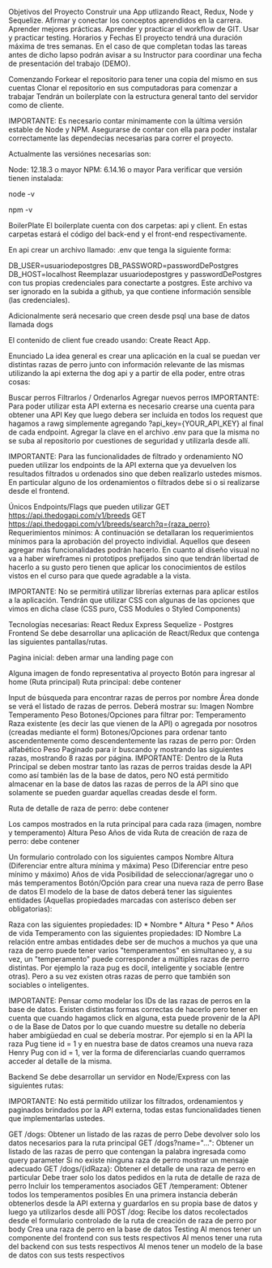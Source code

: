 Objetivos del Proyecto
Construir una App utlizando React, Redux, Node y Sequelize.
Afirmar y conectar los conceptos aprendidos en la carrera.
Aprender mejores prácticas.
Aprender y practicar el workflow de GIT.
Usar y practicar testing.
Horarios y Fechas
El proyecto tendrá una duración máxima de tres semanas. En el caso de que completan todas las tareas antes de dicho lapso podrán avisar a su Instructor para coordinar una fecha de presentación del trabajo (DEMO).

Comenzando
Forkear el repositorio para tener una copia del mismo en sus cuentas
Clonar el repositorio en sus computadoras para comenzar a trabajar
Tendrán un boilerplate con la estructura general tanto del servidor como de cliente.

IMPORTANTE: Es necesario contar minimamente con la última versión estable de Node y NPM. Asegurarse de contar con ella para poder instalar correctamente las dependecias necesarias para correr el proyecto.

Actualmente las versiónes necesarias son:

Node: 12.18.3 o mayor
NPM: 6.14.16 o mayor
Para verificar que versión tienen instalada:

node -v

npm -v

BoilerPlate
El boilerplate cuenta con dos carpetas: api y client. En estas carpetas estará el código del back-end y el front-end respectivamente.

En api crear un archivo llamado: .env que tenga la siguiente forma:

DB_USER=usuariodepostgres
DB_PASSWORD=passwordDePostgres
DB_HOST=localhost
Reemplazar usuariodepostgres y passwordDePostgres con tus propias credenciales para conectarte a postgres. Este archivo va ser ignorado en la subida a github, ya que contiene información sensible (las credenciales).

Adicionalmente será necesario que creen desde psql una base de datos llamada dogs

El contenido de client fue creado usando: Create React App.

Enunciado
La idea general es crear una aplicación en la cual se puedan ver distintas razas de perro junto con información relevante de las mismas utilizando la api externa the dog api y a partir de ella poder, entre otras cosas:

Buscar perros
Filtrarlos / Ordenarlos
Agregar nuevos perros
IMPORTANTE: Para poder utilizar esta API externa es necesario crearse una cuenta para obtener una API Key que luego debera ser incluida en todos los request que hagamos a rawg simplemente agregando ?api_key={YOUR_API_KEY} al final de cada endpoint. Agregar la clave en el archivo .env para que la misma no se suba al repositorio por cuestiones de seguridad y utilizarla desde allí.

IMPORTANTE: Para las funcionalidades de filtrado y ordenamiento NO pueden utilizar los endpoints de la API externa que ya devuelven los resultados filtrados u ordenados sino que deben realizarlo ustedes mismos. En particular alguno de los ordenamientos o filtrados debe si o si realizarse desde el frontend.

Únicos Endpoints/Flags que pueden utilizar
GET https://api.thedogapi.com/v1/breeds
GET https://api.thedogapi.com/v1/breeds/search?q={raza_perro}
Requerimientos mínimos:
A continuación se detallaran los requerimientos mínimos para la aprobación del proyecto individial. Aquellos que deseen agregar más funcionalidades podrán hacerlo. En cuanto al diseño visual no va a haber wireframes ni prototipos prefijados sino que tendrán libertad de hacerlo a su gusto pero tienen que aplicar los conocimientos de estilos vistos en el curso para que quede agradable a la vista.

IMPORTANTE: No se permitirá utilizar librerías externas para aplicar estilos a la aplicación. Tendrán que utilizar CSS con algunas de las opciones que vimos en dicha clase (CSS puro, CSS Modules o Styled Components)

Tecnologías necesarias:
 React
 Redux
 Express
 Sequelize - Postgres
Frontend
Se debe desarrollar una aplicación de React/Redux que contenga las siguientes pantallas/rutas.

Pagina inicial: deben armar una landing page con

 Alguna imagen de fondo representativa al proyecto
 Botón para ingresar al home (Ruta principal)
Ruta principal: debe contener

 Input de búsqueda para encontrar razas de perros por nombre
 Área donde se verá el listado de razas de perros. Deberá mostrar su:
Imagen
Nombre
Temperamento
Peso
 Botones/Opciones para filtrar por:
Temperamento
Raza existente (es decir las que vienen de la API) o agregada por nosotros (creadas mediante el form)
 Botones/Opciones para ordenar tanto ascendentemente como descendentemente las razas de perro por:
Orden alfabético
Peso
 Paginado para ir buscando y mostrando las siguientes razas, mostrando 8 razas por página.
IMPORTANTE: Dentro de la Ruta Principal se deben mostrar tanto las razas de perros traidas desde la API como así también las de la base de datos, pero NO está permitido almacenar en la base de datos las razas de perros de la API sino que solamente se pueden guardar aquellas creadas desde el form.

Ruta de detalle de raza de perro: debe contener

 Los campos mostrados en la ruta principal para cada raza (imagen, nombre y temperamento)
 Altura
 Peso
 Años de vida
Ruta de creación de raza de perro: debe contener

 Un formulario controlado con los siguientes campos
Nombre
Altura (Diferenciar entre altura mínima y máxima)
Peso (Diferenciar entre peso mínimo y máximo)
Años de vida
 Posibilidad de seleccionar/agregar uno o más temperamentos
 Botón/Opción para crear una nueva raza de perro
Base de datos
El modelo de la base de datos deberá tener las siguientes entidades (Aquellas propiedades marcadas con asterísco deben ser obligatorias):

 Raza con las siguientes propiedades:
ID *
Nombre *
Altura *
Peso *
Años de vida
 Temperamento con las siguientes propiedades:
ID
Nombre
La relación entre ambas entidades debe ser de muchos a muchos ya que una raza de perro puede tener varios "temperamentos" en simultaneo y, a su vez, un "temperamento" puede corresponder a múltiples razas de perro distintas. Por ejemplo la raza pug es docil, inteligente y sociable (entre otras). Pero a su vez existen otras razas de perro que también son sociables o inteligentes.

IMPORTANTE: Pensar como modelar los IDs de las razas de perros en la base de datos. Existen distintas formas correctas de hacerlo pero tener en cuenta que cuando hagamos click en alguna, esta puede provenir de la API o de la Base de Datos por lo que cuando muestre su detalle no debería haber ambigüedad en cual se debería mostrar. Por ejemplo si en la API la raza Pug tiene id = 1 y en nuestra base de datos creamos una nueva raza Henry Pug con id = 1, ver la forma de diferenciarlas cuando querramos acceder al detalle de la misma.

Backend
Se debe desarrollar un servidor en Node/Express con las siguientes rutas:

IMPORTANTE: No está permitido utilizar los filtrados, ordenamientos y paginados brindados por la API externa, todas estas funcionalidades tienen que implementarlas ustedes.

 GET /dogs:
Obtener un listado de las razas de perro
Debe devolver solo los datos necesarios para la ruta principal
 GET /dogs?name="...":
Obtener un listado de las razas de perro que contengan la palabra ingresada como query parameter
Si no existe ninguna raza de perro mostrar un mensaje adecuado
 GET /dogs/{idRaza}:
Obtener el detalle de una raza de perro en particular
Debe traer solo los datos pedidos en la ruta de detalle de raza de perro
Incluir los temperamentos asociados
 GET /temperament:
Obtener todos los temperamentos posibles
En una primera instancia deberán obtenerlos desde la API externa y guardarlos en su propia base de datos y luego ya utilizarlos desde allí
 POST /dog:
Recibe los datos recolectados desde el formulario controlado de la ruta de creación de raza de perro por body
Crea una raza de perro en la base de datos
Testing
 Al menos tener un componente del frontend con sus tests respectivos
 Al menos tener una ruta del backend con sus tests respectivos
 Al menos tener un modelo de la base de datos con sus tests respectivos